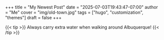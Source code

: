 +++
title = "My Newest Post"
date = "2025-07-03T19:43:47-07:00"
author = "Me"
cover = "img/old-town.jpg"
tags = ["hugo", "customization", "themes"]
draft = false
+++

{{< tip >}}
Always carry extra water when walking around Albuquerque!
{{< /tip >}}